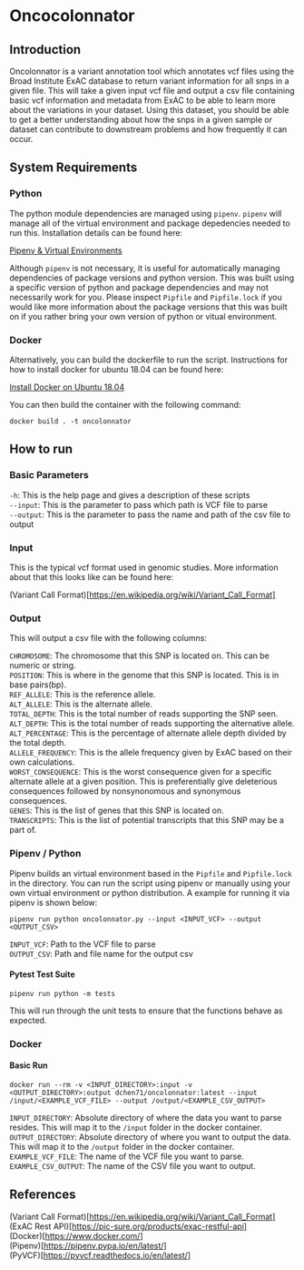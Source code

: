 # Oncocolonnator

## Introduction

Oncolonnator is a variant annotation tool which annotates vcf files using the Broad Institute ExAC database to return variant information for all snps in a given file. This will take a given input vcf file and output a csv file containing basic vcf information and metadata from ExAC to be able to learn more about the variations in your dataset. Using this dataset, you should be able to get a better understanding about how the snps in a given sample or dataset can contribute to downstream problems and how frequently it can occur.  

## System Requirements

### Python

The python module dependencies are managed using `pipenv`. `pipenv` will manage all of the virtual environment and package depedencies needed to run this. Installation details can be found here:  

[Pipenv & Virtual Environments](https://pipenv-fork.readthedocs.io/en/latest/install.html)  

Although `pipenv` is not necessary, it is useful for automatically managing dependencies of package versions and python version. This was built using a specific version of python and package dependencies and may not necessarily work for you. Please inspect `Pipfile` and `Pipfile.lock` if you would like more information about the package versions that this was built on if you rather bring your own version of python or vitual environment.  

### Docker

Alternatively, you can build the dockerfile to run the script. Instructions for how to install docker for ubuntu 18.04 can be found here:  

[Install Docker on Ubuntu 18.04](https://www.digitalocean.com/community/tutorials/how-to-install-and-use-docker-on-ubuntu-18-04) 

You can then build the container with the following command:

    docker build . -t oncolonnator

## How to run

### Basic Parameters  

`-h`: This is the help page and gives a description of these scripts  
`--input`: This is the parameter to pass which path is VCF file to parse  
`--output`: This is the parameter to pass the name and path of the csv file to output  

### Input

This is the typical vcf format used in genomic studies. More information about that this looks like can be found here:

(Variant Call Format)[https://en.wikipedia.org/wiki/Variant_Call_Format]

### Output

This will output a csv file with the following columns:

`CHROMOSOME`: The chromosome that this SNP is located on. This can be numeric or string.  
`POSITION`: This is where in the genome that this SNP is located. This is in base pairs(bp).  
`REF_ALLELE`: This is the reference allele.  
`ALT_ALLELE`: This is the alternate allele.  
`TOTAL_DEPTH`: This is the total number of reads supporting the SNP seen.  
`ALT_DEPTH`: This is the total number of reads supporting the alternative allele.  
`ALT_PERCENTAGE`: This is the percentage of alternate allele depth divided by the total depth.  
`ALLELE_FREQUENCY`: This is the allele frequency given by ExAC based on their own calculations.  
`WORST_CONSEQUENCE`: This is the worst consequence given for a specific alternate allele at a given position. This is preferentially give deleterious consequences followed by nonsynonomous and synonymous consequences.  
`GENES`: This is the list of genes that this SNP is located on.  
`TRANSCRIPTS`: This is the list of potential transcripts that this SNP may be a part of.  

### Pipenv / Python

Pipenv builds an virtual environment based in the `Pipfile` and `Pipfile.lock` in the directory. You can run the script using pipenv or manually using your own virtual environment or python distribution. A example for running it via pipenv is shown below:  

    pipenv run python oncolonnator.py --input <INPUT_VCF> --output <OUTPUT_CSV>

`INPUT_VCF`: Path to the VCF file to parse  
`OUTPUT_CSV`: Path and file name for the output csv 

#### Pytest Test Suite

    pipenv run python -m tests

This will run through the unit tests to ensure that the functions behave as expected.  

### Docker

#### Basic Run

    docker run --rm -v <INPUT_DIRECTORY>:input -v <OUTPUT_DIRECTORY>:output dchen71/oncolonnator:latest --input /input/<EXAMPLE_VCF_FILE> --output /output/<EXAMPLE_CSV_OUTPUT>

`INPUT_DIRECTORY`: Absolute directory of where the data you want to parse resides. This will map it to the `/input` folder in the docker container.  
`OUTPUT_DIRECTORY`: Absolute directory of where you want to output the data. This will map it to the `/output` folder in the docker container.  
`EXAMPLE_VCF_FILE`: The name of the VCF file you want to parse.  
`EXAMPLE_CSV_OUTPUT`: The name of the CSV file you want to output.  

## References  
(Variant Call Format)[https://en.wikipedia.org/wiki/Variant_Call_Format]  
(ExAC Rest API)[https://pic-sure.org/products/exac-restful-api]  
(Docker)[https://www.docker.com/]  
(Pipenv)[https://pipenv.pypa.io/en/latest/]  
(PyVCF)[https://pyvcf.readthedocs.io/en/latest/]  